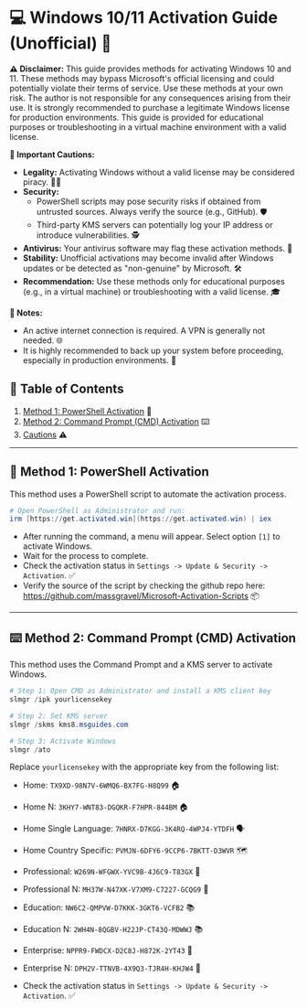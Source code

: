 # 💻 Windows 10/11 Activation Guide (Unofficial) 🔑

**⚠️ Disclaimer:** This guide provides methods for activating Windows 10 and 11. These methods may bypass Microsoft's official licensing and could potentially violate their terms of service. Use these methods at your own risk. The author is not responsible for any consequences arising from their use. It is strongly recommended to purchase a legitimate Windows license for production environments. This guide is provided for educational purposes or troubleshooting in a virtual machine environment with a valid license.

**🚨 Important Cautions:**

* **Legality:** Activating Windows without a valid license may be considered piracy. 🏴‍☠️
* **Security:**
    * PowerShell scripts may pose security risks if obtained from untrusted sources. Always verify the source (e.g., GitHub). 🛡️
    * Third-party KMS servers can potentially log your IP address or introduce vulnerabilities. 🕵️
* **Antivirus:** Your antivirus software may flag these activation methods. 🚨
* **Stability:** Unofficial activations may become invalid after Windows updates or be detected as "non-genuine" by Microsoft. 🛠️
* **Recommendation:** Use these methods only for educational purposes (e.g., in a virtual machine) or troubleshooting with a valid license. 🎓

**📝 Notes:**

* An active internet connection is required. A VPN is generally not needed. 🌐
* It is highly recommended to back up your system before proceeding, especially in production environments. 💾

## 📑 Table of Contents

1.  [Method 1: PowerShell Activation](#method-1-powershell-activation) 🚀
2.  [Method 2: Command Prompt (CMD) Activation](#method-2-command-prompt-cmd-activation) ⌨️
3.  [Cautions](#cautions) ⚠️

---

## 🚀 Method 1: PowerShell Activation

This method uses a PowerShell script to automate the activation process.

```powershell
# Open PowerShell as Administrator and run:
irm [https://get.activated.win](https://get.activated.win) | iex
```

* After running the command, a menu will appear. Select option `[1]` to activate Windows.
* Wait for the process to complete.
* Check the activation status in `Settings -> Update & Security -> Activation`. ✅
* Verify the source of the script by checking the github repo here: https://github.com/massgravel/Microsoft-Activation-Scripts 📦

---

## ⌨️ Method 2: Command Prompt (CMD) Activation

This method uses the Command Prompt and a KMS server to activate Windows.

```powershell
# Step 1: Open CMD as Administrator and install a KMS client key
slmgr /ipk yourlicensekey

# Step 2: Set KMS server
slmgr /skms kms8.msguides.com

# Step 3: Activate Windows
slmgr /ato
```

Replace `yourlicensekey` with the appropriate key from the following list:

* Home: `TX9XD-98N7V-6WMQ6-BX7FG-H8Q99` 🏠
* Home N: `3KHY7-WNT83-DGQKR-F7HPR-844BM` 🏠
* Home Single Language: `7HNRX-D7KGG-3K4RQ-4WPJ4-YTDFH` 🗣️
* Home Country Specific: `PVMJN-6DFY6-9CCP6-7BKTT-D3WVR` 🗺️
* Professional: `W269N-WFGWX-YVC9B-4J6C9-T83GX` 💼
* Professional N: `MH37W-N47XK-V7XM9-C7227-GCQG9` 💼
* Education: `NW6C2-QMPVW-D7KKK-3GKT6-VCFB2` 📚
* Education N: `2WH4N-8QGBV-H22JP-CT43Q-MDWWJ` 📚
* Enterprise: `NPPR9-FWDCX-D2C8J-H872K-2YT43` 🏢
* Enterprise N: `DPH2V-TTNVB-4X9Q3-TJR4H-KHJW4` 🏢

* Check the activation status in `Settings -> Update & Security -> Activation`. ✅
```
